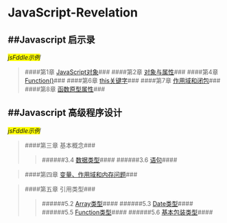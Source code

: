 JavaScript-Revelation
=============
##Javascript 启示录
-------------
<em style="background-color:yellow;">jsFddle示例</em>

> ####第1章 [JavaScript对象](http://jsfiddle.net/xiaoman123/h3uk0444/)###
> ####第2章 [对象与属性](http://jsfiddle.net/xiaoman123/jc0wxb67/)###
> ####第4章 [Function()](http://jsfiddle.net/xiaoman123/n0uwb0n7/)###
> ####第6章 [this关键字](http://jsfiddle.net/xiaoman123/ds1rhf81/)###
> ####第7章 [作用域和闭包](http://jsfiddle.net/xiaoman123/bv2pywye/)###
> ####第8章 [函数原型属性](http://jsfiddle.net/xiaoman123/fx0zv3eb/)###

##Javascript 高级程序设计
-------------
<em style="background-color:yellow;">jsFddle示例</em>

> ####第三章 基本概念###
> > ######3.4 [数据类型](http://jsfiddle.net/xiaoman123/9ud24Lqv/)####
> > ######3.6 [语句](http://jsfiddle.net/xiaoman123/n7rea55f/)####

> ####第四章 [变量、作用域和内存问题](http://jsfiddle.net/xiaoman123/2nh9w33r/)###

> ####第五章 引用类型###
> > ######5.2 [Array类型](http://jsfiddle.net/xiaoman123/1skch7fz/)####
> > ######5.3 [Date类型](http://jsfiddle.net/xiaoman123/fx900f7h/)####
> > ######5.5 [Function类型](http://jsfiddle.net/xiaoman123/13p7pft4/)####
> > ######5.6 [基本包装类型](http://jsfiddle.net/xiaoman123/c79ow8f8/)####
